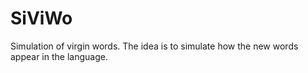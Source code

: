 # SiViWo
Simulation of virgin words.  The idea is to simulate how the new words appear in the language.
